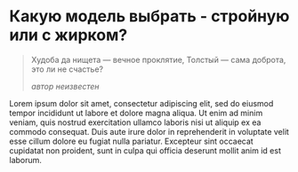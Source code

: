 # Какую модель выбрать - стройную или с жирком?

> Худоба да нищета — вечное проклятие, 
> Толстый — сама доброта, это ли не счастье?
>
> <cite>автор неизвестен</cite>

Lorem ipsum dolor sit amet, consectetur adipiscing elit, sed do eiusmod tempor incididunt ut labore et dolore magna aliqua. Ut enim ad minim veniam, quis nostrud exercitation ullamco laboris nisi ut aliquip ex ea commodo consequat. Duis aute irure dolor in reprehenderit in voluptate velit esse cillum dolore eu fugiat nulla pariatur. Excepteur sint occaecat cupidatat non proident, sunt in culpa qui officia deserunt mollit anim id est laborum.